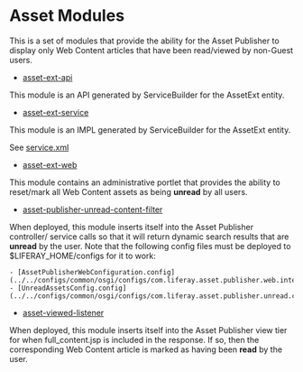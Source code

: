 # Asset Modules

This is a set of modules that provide the ability for the Asset Publisher to
display only Web Content articles that have been read/viewed by non-Guest users.

- [asset-ext-api](asset-ext-api)

This module is an API generated by ServiceBuilder for the AssetExt entity.

- [asset-ext-service](asset-ext-service)

This module is an IMPL generated by ServiceBuilder for the AssetExt entity.

See [service.xml](asset-ext-service/service.xml)

- [asset-ext-web](asset-ext-web)

This module contains an administrative portlet that provides the ability to
reset/mark all Web Content assets as being **unread** by all users.

- [asset-publisher-unread-content-filter](asset-publisher-unread-content-filter)

When deployed, this module inserts itself into the Asset Publisher controller/
service calls so that it will return dynamic search results that are **unread**
by the user. Note that the following config files must be deployed to
$LIFERAY_HOME/configs for it to work:

    - [AssetPublisherWebConfiguration.config](../../configs/common/osgi/configs/com.liferay.asset.publisher.web.internal.configuration.AssetPublisherWebConfiguration.config)
    - [UnreadAssetsConfig.config](../../configs/common/osgi/configs/com.liferay.asset.publisher.unread.content.filter.internal.UnreadAssetsConfig.config)

- [asset-viewed-listener](asset-viewed-listener)

When deployed, this module inserts itself into the Asset Publisher view tier
for when full_content.jsp is included in the response. If so, then the
corresponding Web Content article is marked as having been **read** by the user.